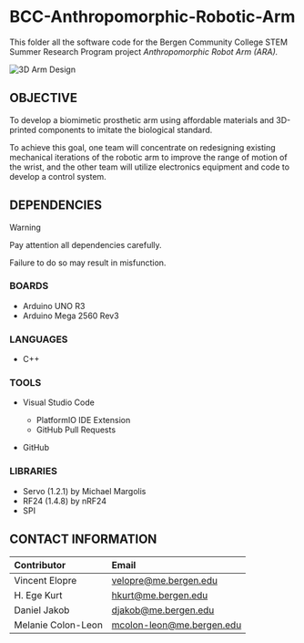 # BCC-Anthropomorphic-Robotic-Arm

This folder all the software code for the Bergen Community College STEM Summer Research Program project *Anthropomorphic Robot Arm (ARA).*

![3D Arm Design](https://raw.githubusercontent.com/vinelopre/BCC-Anthropomorphic-Robotic-Arm/main/assets/arm_design.png)

## OBJECTIVE

To develop a biomimetic prosthetic arm using affordable materials and 3D-printed components to imitate the biological standard.

To achieve this goal, one team will concentrate on redesigning existing mechanical iterations of the robotic arm to improve the range of motion of the wrist, and the other team will utilize electronics equipment and code to develop a control system.

## DEPENDENCIES

> [!warning]
>
> Pay attention all dependencies carefully.
>
> Failure to do so may result in misfunction.

### BOARDS

- Arduino UNO R3
- Arduino Mega 2560 Rev3

### LANGUAGES

- C++

### TOOLS

- Visual Studio Code
  - PlatformIO IDE Extension
  - GitHub Pull Requests

- GitHub

### LIBRARIES

- Servo (1.2.1) by Michael Margolis
- RF24 (1.4.8)  by nRF24
- SPI


## CONTACT INFORMATION

| Contributor        | Email                     |
| :----------------- | :------------------------ |
| Vincent Elopre     | velopre@me.bergen.edu     |
| H. Ege Kurt        | hkurt@me.bergen.edu       |
| Daniel Jakob       | djakob@me.bergen.edu      |
| Melanie Colon-Leon | mcolon-leon@me.bergen.edu |
